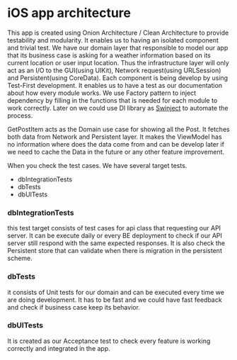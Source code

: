 #  iOS app architecture

This app is created using Onion Architecture / Clean Architecture to provide testability and modularity. It enables us to having an isolated component and trivial test.
We have our domain layer that responsible to model our app that its business case is asking for a weather information based on its current location or user input location.
Thus the infrastructure layer will only act as an I/O to the GUI(using UIKit), Network request(using URLSession) and Persistent(using CoreData).
Each component is being develop by using Test-First development. It enables us to have a test as our documentation about how every module works.
We use Factory pattern to inject dependency by filling in the functions that is needed for each module to work correctly. Later on we could use DI library as [Swinject](https://github.com/Swinject/Swinject) to automate the process.

GetPostItem acts as the Domain use case for showing all the Post. It fetches both data from Network and Persistent layer. It makes the ViewModel has no information where does the data come from and can be develop later if we need to cache the Data in the future or any other feature improvement.

When you check the test cases. We have several target tests.
- dbIntegrationTests
- dbTests
- dbUITests

### dbIntegrationTests
this test target consists of test cases for api class that requesting our API server. It can be execute daily or every BE deployment to check if our API server still respond with the same expected responses.
It is also check the Persistent store that can validate when there is migration in the persistent scheme.

### dbTests
it consists of Unit tests for our domain and can be executed every time we are doing development. It has to be fast and we could have fast feedback and check if business case keep its behavior.

### dbUITests
It is created as our Acceptance test to check every feature is working correctly and integrated in the app. 
